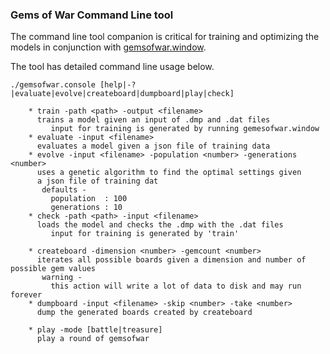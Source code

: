 ### Gems of War Command Line tool

The command line tool companion is critical for training and optimizing the models in conjunction with [gemsofwar.window](https://github.com/speedyjeff/gemsofwar/blob/master/gemsofwar.window/readme.md).

The tool has detailed command line usage below.

```
./gemsofwar.console [help|-?|evaluate|evolve|createboard|dumpboard|play|check]

    * train -path <path> -output <filename>
      trains a model given an input of .dmp and .dat files
         input for training is generated by running gemesofwar.window
    * evaluate -input <filename>
      evaluates a model given a json file of training data
    * evolve -input <filename> -population <number> -generations <number>
      uses a genetic algorithm to find the optimal settings given
      a json file of training dat
       defaults -
         population  : 100
         generations : 10
    * check -path <path> -input <filename>
      loads the model and checks the .dmp with the .dat files
         input for training is generated by 'train'

    * createboard -dimension <number> -gemcount <number>
      iterates all possible boards given a dimension and number of possible gem values
       warning -
         this action will write a lot of data to disk and may run forever
    * dumpboard -input <filename> -skip <number> -take <number>
      dump the generated boards created by createboard

    * play -mode [battle|treasure]
      play a round of gemsofwar
```
